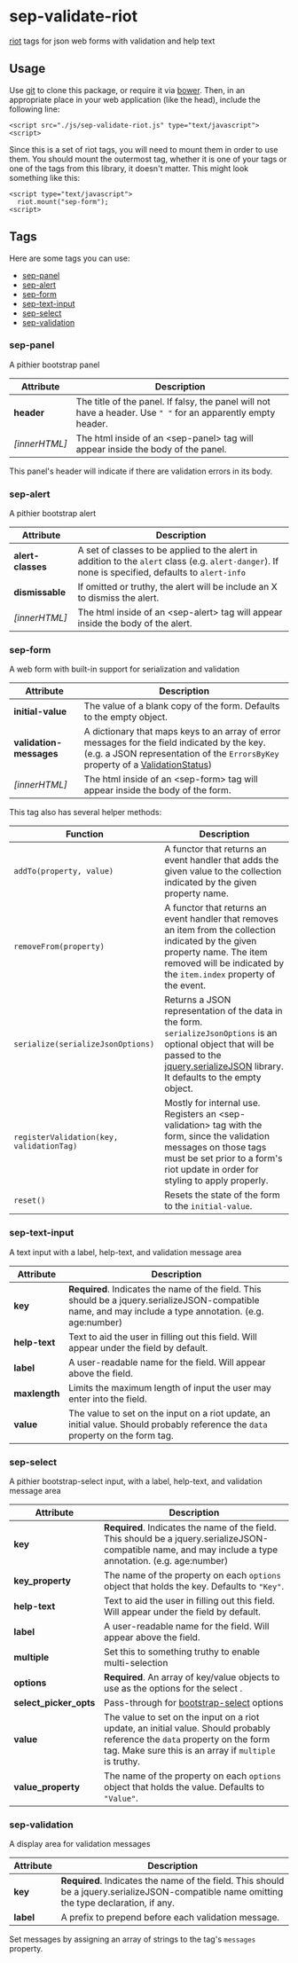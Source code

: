 # sep-validate-riot
[riot](http://riotjs.com/) tags for json web forms with validation and help text

## Usage ##

Use [git](https://git-scm.com/) to clone this package, or require it via [bower](https://bower.io/). Then, in an appropriate place in your web application (like the head), include the following line:


    <script src="./js/sep-validate-riot.js" type="text/javascript"><script>

Since this is a set of riot tags, you will need to mount them in order to use them. You should mount the outermost tag, whether it is one of your tags or one of the tags from this library, it doesn't matter. This might look something like this:

    <script type="text/javascript">
      riot.mount("sep-form");
    <script>

## Tags ##

Here are some tags you can use:

  - [sep-panel](#sep-panel)
  - [sep-alert](#sep-alert)
  - [sep-form](#sep-form)
  - [sep-text-input](#sep-text-input)
  - [sep-select](#sep-select)
  - [sep-validation](#sep-validation)

### <a name="sep-panel"></a>sep-panel ##

A pithier bootstrap panel

|Attribute|Description|
|---------|-----------|
|**header**|The title of the panel. If falsy, the panel will not have a header. Use `" "` for an apparently empty header.|
|*[innerHTML]*|The html inside of an &lt;sep-panel&gt; tag will appear inside the body of the panel.|

This panel's header will indicate if there are validation errors in its body.

### <a name="sep-alert"></a>sep-alert ##

A pithier bootstrap alert

|Attribute|Description|
|---------|-----------|
|**alert-classes**|A set of classes to be applied to the alert in addition to the `alert` class (e.g. `alert-danger`). If none is specified, defaults to `alert-info`|
|**dismissable**|If omitted or truthy, the alert will be include an X to dismiss the alert.|
|*[innerHTML]*|The html inside of an &lt;sep-alert&gt; tag will appear inside the body of the alert.|

### <a name="sep-form"></a>sep-form ###

A web form with built-in support for serialization and validation

|Attribute|Description|
|---------|-----------|
|**initial-value**|The value of a blank copy of the form. Defaults to the empty object.|
|**validation-messages**|A dictionary that maps keys to an array of error messages for the field indicated by the key. (e.g. a JSON representation of the `ErrorsByKey` property of a [ValidationStatus](https://github.com/sep/SEPValidationEngine/blob/master/ValidationEngine/ValidationStatus.cs))|
|*[innerHTML]*|The html inside of an &lt;sep-form&gt; tag will appear inside the body of the form.|

This tag also has several helper methods:

|Function|Description|
|---------|-----------|
|`addTo(property, value)`|A functor that returns an event handler that adds the given value to the collection indicated by the given property name.|
|`removeFrom(property)`|A functor that returns an event handler that removes an item from the collection indicated by the given property name. The item removed will be indicated by the `item.index` property of the event.|
|`serialize(serializeJsonOptions)`|Returns a JSON representation of the data in the form. `serializeJsonOptions` is an optional  object that will be passed to the  [jquery.serializeJSON](https://github.com/marioizquierdo/jquery.serializeJSON) library. It defaults to the empty object.|
|`registerValidation(key, validationTag)`|Mostly for internal use. Registers an &lt;sep-validation&gt; tag with the form, since the validation messages on those tags must be set prior to a form's riot update in order for styling to apply properly.|
|`reset()`|Resets the state of the form to the `initial-value`.|

### <a name="sep-text-input"></a>sep-text-input ###

A text input with a label, help-text, and validation message area

|Attribute|Description|
|---------|-----------|
|**key**|**Required**. Indicates the name of the field. This should be a jquery.serializeJSON-compatible name, and may include a type annotation. (e.g. age:number)|
|**help-text**|Text to aid the user in filling out this field. Will appear under the field by default.|
|**label**|A user-readable name for the field. Will appear above the field.|
|**maxlength**|Limits the maximum length of input the user may enter into the field.|
|**value**|The value to set on the input on a riot update, an initial value. Should probably reference the `data` property on the form tag.|

### <a name="sep-select"></a>sep-select ###

A pithier bootstrap-select input, with a label, help-text, and validation message area

|Attribute|Description|
|---------|-----------|
|**key**|**Required**. Indicates the name of the field. This should be a jquery.serializeJSON-compatible name, and may include a type annotation. (e.g. age:number)|
|**key_property**|The name of the property on each `options` object that holds the key. Defaults to `"Key"`.|
|**help-text**|Text to aid the user in filling out this field. Will appear under the field by default.|
|**label**|A user-readable name for the field. Will appear above the field.|
|**multiple**|Set this to something truthy to enable multi-selection|
|**options**|**Required**. An array of key/value objects to use as the options for the select .|
|**select_picker_opts**|Pass-through for [bootstrap-select](https://github.com/silviomoreto/bootstrap-select) options|
|**value**|The value to set on the input on a riot update, an initial value. Should probably reference the `data` property on the form tag. Make sure this is an array if `multiple` is truthy.|
|**value_property**|The name of the property on each `options` object that holds the value. Defaults to `"Value"`.|

### <a name="sep-validation"></a>sep-validation ###

A display area for validation messages

|Attribute|Description|
|---------|-----------|
|**key**|**Required**. Indicates the name of the field. This should be a jquery.serializeJSON-compatible name omitting the type declaration, if any.|
|**label**|A prefix to prepend before each validation message.|

Set messages by assigning an array of strings to the tag's `messages` property.
